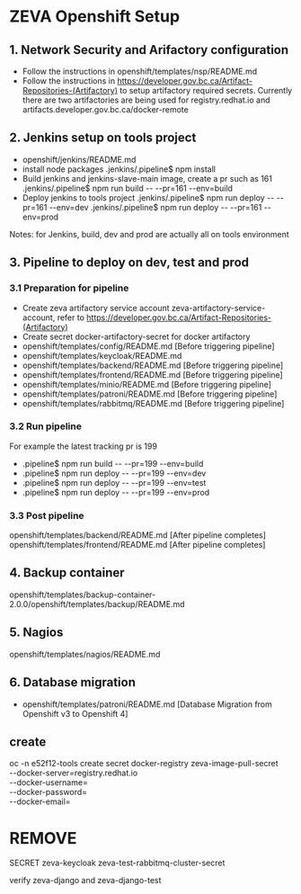 # ZEVA Openshift Setup

## 1. Network Security and Arifactory configuration

- Follow the instructions in openshift/templates/nsp/README.md
- Follow the instructions in https://developer.gov.bc.ca/Artifact-Repositories-(Artifactory) to setup artifactory required secrets.
  Currently there are two artifactories are being used for registry.redhat.io and artifacts.developer.gov.bc.ca/docker-remote

## 2. Jenkins setup on tools project

- openshift/jenkins/README.md
- install node packages
  .jenkins/.pipeline$ npm install
- Build jenkins and jenkins-slave-main image, create a pr such as 161
  .jenkins/.pipeline$ npm run build -- --pr=161 --env=build
- Deploy jenkins to tools project
  .jenkins/.pipeline$ npm run deploy -- --pr=161 --env=dev
  .jenkins/.pipeline$ npm run deploy -- --pr=161 --env=prod

Notes: for Jenkins, build, dev and prod are actually all on tools environment

## 3. Pipeline to deploy on dev, test and prod

### 3.1 Preparation for pipeline

- Create zeva artifactory service account zeva-artifactory-service-account, refer to https://developer.gov.bc.ca/Artifact-Repositories-(Artifactory)
- Create secret docker-artifactory-secret for docker artifactory
- openshift/templates/config/README.md [Before triggering pipeline]
- openshift/templates/keycloak/README.md
- openshift/templates/backend/README.md [Before triggering pipeline]
- openshift/templates/frontend/README.md [Before triggering pipeline]
- openshift/templates/minio/README.md [Before triggering pipeline]
- openshift/templates/patroni/README.md [Before triggering pipeline]
- openshift/templates/rabbitmq/README.md [Before triggering pipeline]

### 3.2 Run pipeline

For example the latest tracking pr is 199

- .pipeline$ npm run build -- --pr=199 --env=build
- .pipeline$ npm run deploy -- --pr=199 --env=dev
- .pipeline$ npm run deploy -- --pr=199 --env=test
- .pipeline$ npm run deploy -- --pr=199 --env=prod

### 3.3 Post pipeline

openshift/templates/backend/README.md [After pipeline completes]
openshift/templates/frontend/README.md [After pipeline completes]

## 4. Backup container

openshift/templates/backup-container-2.0.0/openshift/templates/backup/README.md

## 5. Nagios

openshift/templates/nagios/README.md

## 6. Database migration

- openshift/templates/patroni/README.md [Database Migration from Openshift v3 to Openshift 4]

## create 
oc -n e52f12-tools create secret docker-registry zeva-image-pull-secret \
    --docker-server=registry.redhat.io \
    --docker-username=<RedHat Registry Service Account user>\
    --docker-password=<password> \
    --docker-email=<email>
# REMOVE
SECRET zeva-keycloak
zeva-test-rabbitmq-cluster-secret

verify zeva-django and zeva-django-test

